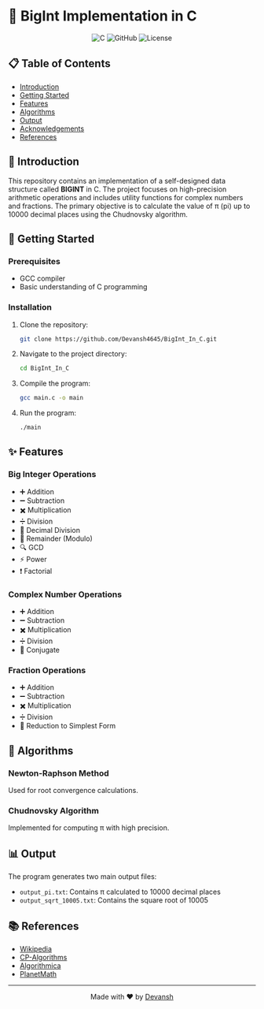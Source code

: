 # 🧮 BigInt Implementation in C

<div align="center">
  
![C](https://img.shields.io/badge/C-00599C?style=for-the-badge&logo=c&logoColor=white)
![GitHub](https://img.shields.io/badge/GitHub-100000?style=for-the-badge&logo=github&logoColor=white)
![License](https://img.shields.io/badge/License-MIT-blue.svg)

</div>

## 📋 Table of Contents
- [Introduction](#-introduction)
- [Getting Started](#-getting-started)
- [Features](#-features)
- [Algorithms](#-algorithms)
- [Output](#-output)
- [Acknowledgements](#-acknowledgements)
- [References](#-references)

## 🌟 Introduction

This repository contains an implementation of a self-designed data structure called **BIGINT** in C. The project focuses on high-precision arithmetic operations and includes utility functions for complex numbers and fractions. The primary objective is to calculate the value of π (pi) up to 10000 decimal places using the Chudnovsky algorithm.

## 🚀 Getting Started

### Prerequisites
- GCC compiler
- Basic understanding of C programming

### Installation
1. Clone the repository:
   ```bash
   git clone https://github.com/Devansh4645/BigInt_In_C.git
   ```
2. Navigate to the project directory:
   ```bash
   cd BigInt_In_C
   ```
3. Compile the program:
   ```bash
   gcc main.c -o main
   ```
4. Run the program:
   ```bash
   ./main
   ```

## ✨ Features

### Big Integer Operations
- ➕ Addition
- ➖ Subtraction
- ✖️ Multiplication
- ➗ Division
- 🔢 Decimal Division
- 🔄 Remainder (Modulo)
- 🔍 GCD
- ⚡ Power
- ❗ Factorial

### Complex Number Operations
- ➕ Addition
- ➖ Subtraction
- ✖️ Multiplication
- ➗ Division
- 🔄 Conjugate

### Fraction Operations
- ➕ Addition
- ➖ Subtraction
- ✖️ Multiplication
- ➗ Division
- 🔄 Reduction to Simplest Form

## 🔬 Algorithms

### Newton-Raphson Method
Used for root convergence calculations.

### Chudnovsky Algorithm
Implemented for computing π with high precision.

## 📊 Output

The program generates two main output files:
- `output_pi.txt`: Contains π calculated to 10000 decimal places
- `output_sqrt_10005.txt`: Contains the square root of 10005

## 📚 References

- [Wikipedia](https://www.wikipedia.org/)
- [CP-Algorithms](https://cp-algorithms.com/)
- [Algorithmica](https://algorithmica.org/)
- [PlanetMath](https://planetmath.org/)

---

<div align="center">
  
Made with ❤️ by [Devansh](https://github.com/Devansh4645)

</div>
